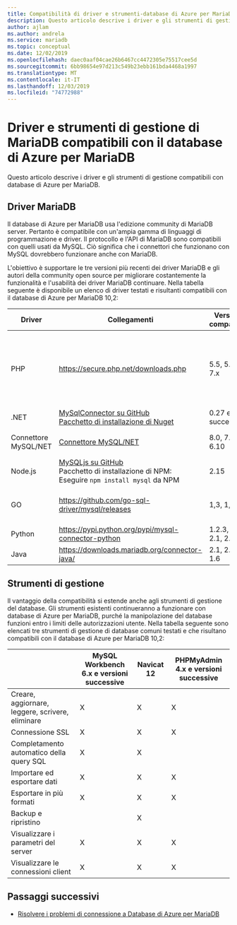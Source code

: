 ```yaml
---
title: Compatibilità di driver e strumenti-database di Azure per MariaDB
description: Questo articolo descrive i driver e gli strumenti di gestione di MariaDB compatibili con il database di Azure per MariaDB.
author: ajlam
ms.author: andrela
ms.service: mariadb
ms.topic: conceptual
ms.date: 12/02/2019
ms.openlocfilehash: daec0aaf04cae26b6467cc4472305e75517cee5d
ms.sourcegitcommit: 6bb98654e97d213c549b23ebb161bda4468a1997
ms.translationtype: MT
ms.contentlocale: it-IT
ms.lasthandoff: 12/03/2019
ms.locfileid: "74772988"
---
```

# <a name="mariadb-drivers-and-management-tools-compatible-with-azure-database-for-mariadb"></a>Driver e strumenti di gestione di MariaDB compatibili con il database di Azure per MariaDB

Questo articolo descrive i driver e gli strumenti di gestione compatibili con database di Azure per MariaDB.

## <a name="mariadb-drivers"></a>Driver MariaDB

Il database di Azure per MariaDB usa l'edizione community di MariaDB server. Pertanto è compatibile con un'ampia gamma di linguaggi di programmazione e driver. Il protocollo e l'API di MariaDB sono compatibili con quelli usati da MySQL. Ciò significa che i connettori che funzionano con MySQL dovrebbero funzionare anche con MariaDB.

L'obiettivo è supportare le tre versioni più recenti dei driver MariaDB e gli autori della community open source per migliorare costantemente la funzionalità e l'usabilità dei driver MariaDB continuare. Nella tabella seguente è disponibile un elenco di driver testati e risultanti compatibili con il database di Azure per MariaDB 10,2:

**Driver** | **Collegamenti** | **Versioni compatibili** | **Versioni incompatibili** | **Note**
---|---|---|---|---
PHP | https://secure.php.net/downloads.php | 5.5, 5.6, 7.x | 5.3 | Per la connessione PHP 7.0 con SSL MySQLi, aggiungere MYSQLI_CLIENT_SSL_DONT_VERIFY_SERVER_CERT nella stringa di connessione. <br> ```mysqli_real_connect($conn, $host, $username, $password, $db_name, 3306, NULL, MYSQLI_CLIENT_SSL_DONT_VERIFY_SERVER_CERT);```<br> Impostazione PDO: opzione ```PDO::MYSQL_ATTR_SSL_VERIFY_SERVER_CERT``` su false.
.NET | [MySqlConnector su GitHub](https://github.com/mysql-net/MySqlConnector) <br> [Pacchetto di installazione di Nuget](https://www.nuget.org/packages/MySqlConnector/) | 0.27 e successive | 0.26.5 e precedenti |
Connettore MySQL/NET | [Connettore MySQL/NET](https://github.com/mysql/mysql-connector-net) | 8.0, 7.0, 6.10 |  | Le connessioni potrebbero non riuscire in alcuni sistemi Windows non UTF8 a causa di un bug di codifica.
Node.js |  [MySQLjs su GitHub](https://github.com/mysqljs/mysql/) <br> Pacchetto di installazione di NPM:<br> Eseguire `npm install mysql` da NPM | 2.15 | 2.14.1 e precedenti
GO | https://github.com/go-sql-driver/mysql/releases | 1,3, 1,4 | 1.2 e precedenti | Utilizzare `allowNativePasswords=true` nella stringa di connessione per la versione 1,3. La versione 1,4 contiene una correzione e `allowNativePasswords=true` non è più necessaria.
Python | https://pypi.python.org/pypi/mysql-connector-python | 1.2.3, 2.0, 2.1, 2.2 | 1.2.2 e precedenti |
Java | https://downloads.mariadb.org/connector-java/ | 2.1, 2.0, 1.6 | 1.5.5 e precedenti |

## <a name="management-tools"></a>Strumenti di gestione

Il vantaggio della compatibilità si estende anche agli strumenti di gestione del database. Gli strumenti esistenti continueranno a funzionare con database di Azure per MariaDB, purché la manipolazione del database funzioni entro i limiti delle autorizzazioni utente. Nella tabella seguente sono elencati tre strumenti di gestione di database comuni testati e che risultano compatibili con il database di Azure per MariaDB 10,2:

| | **MySQL Workbench 6.x e versioni successive** | **Navicat 12** | **PHPMyAdmin 4.x e versioni successive**
---|---|---|---
Creare, aggiornare, leggere, scrivere, eliminare | X | X | X
Connessione SSL | X | X | X
Completamento automatico della query SQL | X | X |
Importare ed esportare dati | X | X | X
Esportare in più formati | X | X | X
Backup e ripristino |  | X |
Visualizzare i parametri del server | X | X | X
Visualizzare le connessioni client | X | X | X

## <a name="next-steps"></a>Passaggi successivi

- [Risolvere i problemi di connessione a Database di Azure per MariaDB](howto-troubleshoot-common-connection-issues.md)